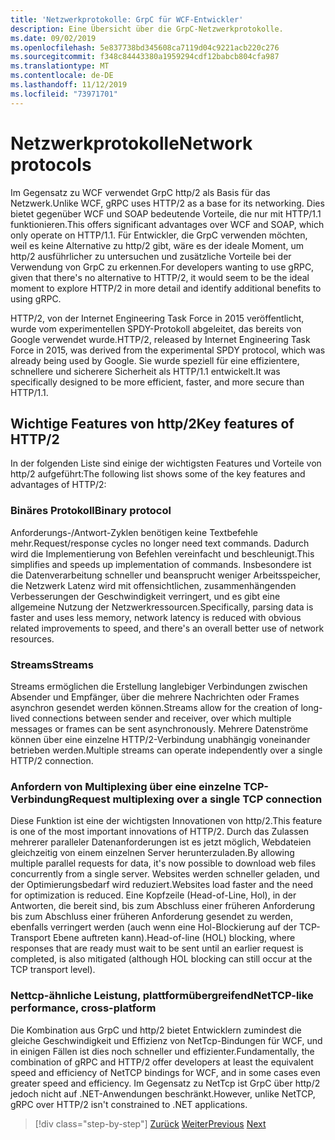 ```yaml
---
title: 'Netzwerkprotokolle: GrpC für WCF-Entwickler'
description: Eine Übersicht über die GrpC-Netzwerkprotokolle.
ms.date: 09/02/2019
ms.openlocfilehash: 5e837738bd345608ca7119d04c9221acb220c276
ms.sourcegitcommit: f348c84443380a1959294cdf12babcb804cfa987
ms.translationtype: MT
ms.contentlocale: de-DE
ms.lasthandoff: 11/12/2019
ms.locfileid: "73971701"
---
```

# <a name="network-protocols"></a><span data-ttu-id="8b7fc-103">Netzwerkprotokolle</span><span class="sxs-lookup"><span data-stu-id="8b7fc-103">Network protocols</span></span>

<span data-ttu-id="8b7fc-104">Im Gegensatz zu WCF verwendet GrpC http/2 als Basis für das Netzwerk.</span><span class="sxs-lookup"><span data-stu-id="8b7fc-104">Unlike WCF, gRPC uses HTTP/2 as a base for its networking.</span></span> <span data-ttu-id="8b7fc-105">Dies bietet gegenüber WCF und SOAP bedeutende Vorteile, die nur mit HTTP/1.1 funktionieren.</span><span class="sxs-lookup"><span data-stu-id="8b7fc-105">This offers significant advantages over WCF and SOAP, which only operate on HTTP/1.1.</span></span> <span data-ttu-id="8b7fc-106">Für Entwickler, die GrpC verwenden möchten, weil es keine Alternative zu http/2 gibt, wäre es der ideale Moment, um http/2 ausführlicher zu untersuchen und zusätzliche Vorteile bei der Verwendung von GrpC zu erkennen.</span><span class="sxs-lookup"><span data-stu-id="8b7fc-106">For developers wanting to use gRPC, given that there's no alternative to HTTP/2, it would seem to be the ideal moment to explore HTTP/2 in more detail and identify additional benefits to using gRPC.</span></span>

<span data-ttu-id="8b7fc-107">HTTP/2, von der Internet Engineering Task Force in 2015 veröffentlicht, wurde vom experimentellen SPDY-Protokoll abgeleitet, das bereits von Google verwendet wurde.</span><span class="sxs-lookup"><span data-stu-id="8b7fc-107">HTTP/2, released by Internet Engineering Task Force in 2015, was derived from the experimental SPDY protocol, which was already being used by Google.</span></span> <span data-ttu-id="8b7fc-108">Sie wurde speziell für eine effizientere, schnellere und sicherere Sicherheit als HTTP/1.1 entwickelt.</span><span class="sxs-lookup"><span data-stu-id="8b7fc-108">It was specifically designed to be more efficient, faster, and more secure than HTTP/1.1.</span></span>

## <a name="key-features-of-http2"></a><span data-ttu-id="8b7fc-109">Wichtige Features von http/2</span><span class="sxs-lookup"><span data-stu-id="8b7fc-109">Key features of HTTP/2</span></span>

<span data-ttu-id="8b7fc-110">In der folgenden Liste sind einige der wichtigsten Features und Vorteile von http/2 aufgeführt:</span><span class="sxs-lookup"><span data-stu-id="8b7fc-110">The following list shows some of the key features and advantages of HTTP/2:</span></span>

### <a name="binary-protocol"></a><span data-ttu-id="8b7fc-111">Binäres Protokoll</span><span class="sxs-lookup"><span data-stu-id="8b7fc-111">Binary protocol</span></span>

<span data-ttu-id="8b7fc-112">Anforderungs-/Antwort-Zyklen benötigen keine Textbefehle mehr.</span><span class="sxs-lookup"><span data-stu-id="8b7fc-112">Request/response cycles no longer need text commands.</span></span> <span data-ttu-id="8b7fc-113">Dadurch wird die Implementierung von Befehlen vereinfacht und beschleunigt.</span><span class="sxs-lookup"><span data-stu-id="8b7fc-113">This simplifies and speeds up implementation of commands.</span></span> <span data-ttu-id="8b7fc-114">Insbesondere ist die Datenverarbeitung schneller und beansprucht weniger Arbeitsspeicher, die Netzwerk Latenz wird mit offensichtlichen, zusammenhängenden Verbesserungen der Geschwindigkeit verringert, und es gibt eine allgemeine Nutzung der Netzwerkressourcen.</span><span class="sxs-lookup"><span data-stu-id="8b7fc-114">Specifically, parsing data is faster and uses less memory, network latency is reduced with obvious related improvements to speed, and there's an overall better use of network resources.</span></span>

### <a name="streams"></a><span data-ttu-id="8b7fc-115">Streams</span><span class="sxs-lookup"><span data-stu-id="8b7fc-115">Streams</span></span>

<span data-ttu-id="8b7fc-116">Streams ermöglichen die Erstellung langlebiger Verbindungen zwischen Absender und Empfänger, über die mehrere Nachrichten oder Frames asynchron gesendet werden können.</span><span class="sxs-lookup"><span data-stu-id="8b7fc-116">Streams allow for the creation of long-lived connections between sender and receiver, over which multiple messages or frames can be sent asynchronously.</span></span> <span data-ttu-id="8b7fc-117">Mehrere Datenströme können über eine einzelne HTTP/2-Verbindung unabhängig voneinander betrieben werden.</span><span class="sxs-lookup"><span data-stu-id="8b7fc-117">Multiple streams can operate independently over a single HTTP/2 connection.</span></span>

### <a name="request-multiplexing-over-a-single-tcp-connection"></a><span data-ttu-id="8b7fc-118">Anfordern von Multiplexing über eine einzelne TCP-Verbindung</span><span class="sxs-lookup"><span data-stu-id="8b7fc-118">Request multiplexing over a single TCP connection</span></span>

<span data-ttu-id="8b7fc-119">Diese Funktion ist eine der wichtigsten Innovationen von http/2.</span><span class="sxs-lookup"><span data-stu-id="8b7fc-119">This feature is one of the most important innovations of HTTP/2.</span></span> <span data-ttu-id="8b7fc-120">Durch das Zulassen mehrerer paralleler Datenanforderungen ist es jetzt möglich, Webdateien gleichzeitig von einem einzelnen Server herunterzuladen.</span><span class="sxs-lookup"><span data-stu-id="8b7fc-120">By allowing multiple parallel requests for data, it's now possible to download web files concurrently from a single server.</span></span> <span data-ttu-id="8b7fc-121">Websites werden schneller geladen, und der Optimierungsbedarf wird reduziert.</span><span class="sxs-lookup"><span data-stu-id="8b7fc-121">Websites load faster and the need for optimization is reduced.</span></span> <span data-ttu-id="8b7fc-122">Eine Kopfzeile (Head-of-Line, Hol), in der Antworten, die bereit sind, bis zum Abschluss einer früheren Anforderung bis zum Abschluss einer früheren Anforderung gesendet zu werden, ebenfalls verringert werden (auch wenn eine Hol-Blockierung auf der TCP-Transport Ebene auftreten kann).</span><span class="sxs-lookup"><span data-stu-id="8b7fc-122">Head-of-line (HOL) blocking, where responses that are ready must wait to be sent until an earlier request is completed, is also mitigated (although HOL blocking can still occur at the TCP transport level).</span></span>

### <a name="nettcp-like-performance-cross-platform"></a><span data-ttu-id="8b7fc-123">Nettcp-ähnliche Leistung, plattformübergreifend</span><span class="sxs-lookup"><span data-stu-id="8b7fc-123">NetTCP-like performance, cross-platform</span></span>

<span data-ttu-id="8b7fc-124">Die Kombination aus GrpC und http/2 bietet Entwicklern zumindest die gleiche Geschwindigkeit und Effizienz von NetTcp-Bindungen für WCF, und in einigen Fällen ist dies noch schneller und effizienter.</span><span class="sxs-lookup"><span data-stu-id="8b7fc-124">Fundamentally, the combination of gRPC and HTTP/2 offer developers at least the equivalent speed and efficiency of NetTCP bindings for WCF, and in some cases even greater speed and efficiency.</span></span> <span data-ttu-id="8b7fc-125">Im Gegensatz zu NetTcp ist GrpC über http/2 jedoch nicht auf .NET-Anwendungen beschränkt.</span><span class="sxs-lookup"><span data-stu-id="8b7fc-125">However, unlike NetTCP, gRPC over HTTP/2 isn't constrained to .NET applications.</span></span>

>[!div class="step-by-step"]
><span data-ttu-id="8b7fc-126">[Zurück](interface-definition-language.md)
>[Weiter](why-grpc.md)</span><span class="sxs-lookup"><span data-stu-id="8b7fc-126">[Previous](interface-definition-language.md)
[Next](why-grpc.md)</span></span>
